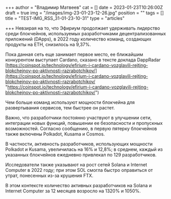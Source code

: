 +++
author = "Владимир Матвеев"
cat = []
date = 2023-01-23T10:26:00Z
draft = true
img = "/images/img-23-01-23-12-26.jpg"
position = ""
tags = []
title = "TEST-IMG_RSS_31-01-23-10-31"
type = "articles"

+++
Невзирая на то, что Эфириум продолжает удерживать лидерство среди блокчейнов, используемых разработчиками децентрализованных приложений (DApps), в 2022 году количество команд, создающих продукты на ETH, снизилось на 9,37%.

Пока данная сеть еще занимает первое место, ее ближайшим конкурентом выступает Cardano, сказано в тексте доклада DappRadar [https://coinspot.io/technology/efirium-i-cardano-vozglavili-rejting-blokchejnov-po-aktivnosti-razrabotchikov/](https://coinspot.io/technology/efirium-i-cardano-vozglavili-rejting-blokchejnov-po-aktivnosti-razrabotchikov/ "https://coinspot.io/technology/efirium-i-cardano-vozglavili-rejting-blokchejnov-po-aktivnosti-razrabotchikov/")

Чем больше команд используют мощности блокчейна для развертывания сервисов, тем быстрее он растет.

Важно, что разработчики постоянно участвуют в улучшении сети, интеграции новых функций, повышении ее безопасности и пропускных возможностей. Согласно сообщению, в первую пятерку блокчейнов также включены Polkadot, Kusama и Cosmos.

В частности, активность разработчиков, использующих мощности Polkadot и Kusama, увеличилась на 16% и 12,8%; в среднем, каждый из указанных блокчейнов ежедневно привлекал по 129 разработчиков.

Исследователи также указывают на рост сетей Solana и Internet Computer в 2022 году; при этом SOL смогла быстро оправиться от утрат, понесенных из-за крушения FTX.

В этом контексте количество активных разработчиков на Solana и Internet Computer за 12 месяцев возросло на 1320% и 1050%.